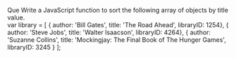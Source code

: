 Que Write a JavaScript function to sort the following array of objects by title value.  
  var library = [ 
    { author: 'Bill Gates', title: 'The Road Ahead', libraryID: 1254},
    { author: 'Steve Jobs', title: 'Walter Isaacson', libraryID: 4264},
    { author: 'Suzanne Collins', title: 'Mockingjay: The Final Book of The Hunger Games', libraryID: 3245
    }
    ];
